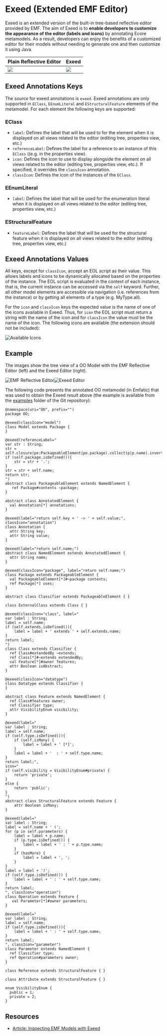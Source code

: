 # Exeed (Extended EMF Editor)

Exeed is an extended version of the built-in tree-based reflective editor provided by EMF. The aim of Exeed is to **enable developers to customize the appearance of the editor (labels and icons)** by annotating Ecore metamodels. As a result, developers can enjoy the benefits of a customized editor for their models without needing to generate one and then customize it using Java.

| Plain Reflective Editor | Exeed             |
| ----------------------- | -----             |
| ![](normaltree.png)     |![](exeedtree.png)|

## Exeed Annotations Keys
The *source* for exeed annotations is `exeed`. Exeed annotations are only supported in `EClass`, `EEnumLiteral` and `EStructuralFeature` elements of the metamodel. For each element the following keys are supported:

### EClass
* `label`: Defines the label that will be used to for the element when it is displayed on all views related to the editor (editing tree, properties view, etc.)
* `referenceLabel`: Defines the label for a reference to an instance of this `EClass` ((e.g. in the properties view).
* `icon`: Defines the icon to use to display alongside the element on all views related to the editor (editing tree, properties view, etc.). If specified, it overrides the `classIcon` annotation.
* `classIcon`: Defines the icon of the instances of the `EClass`.

### EEnumLiteral
* `label`: Defines the label that will be used for the enumeration literal when it is displayed on all views related to the editor (editing tree, properties view, etc.)

### EStructuralFeature
* `featureLabel`: Defines the label that will be used for the structural feature when it is displayed on all views related to the editor (editing tree, properties view, etc.)

## Exeed Annotations Values
All keys, except for `classIcon`, accept an EOL script as their value. This allows labels and icons to be dynamically allocated based on the properties of the instance. The EOL script is evaluated in the context of each instance, that is, the current instance can be accessed via the `self` keyword. Further, all other model elements are accessible via navigation (i.e. references from the instance) or by getting all elements of a type (e.g. MyType.all). 

For the `icon` and `classIcon` keys the expected value is the name of one of the icons available in Exeed. Thus, for `icon` the EOL script must return a string with the name of the icon and for `classIcon` the value must be the name of the icon. The following icons are available (the extension should not be included):

![Available Icons](icons.png)

## Example
The images show the tree view of a OO Model with the EMF Reflective Editor (left) and the Exeed Editor (right).

![EMF Reflective Editor](normaltree.png)![Exeed Editor](exeedtree.png)

The following code presents the annotated OO metamodel (in Emfatic) that was used to obtain the Exeed result above (the example is available from the [examples](https://github.com/eclipse-epsilon/epsilon/tree/main/examples/org.eclipse.epsilon.examples.exeedoo) folder of the Git repository):

```emf
@namespace(uri="OO", prefix="")
package OO;

@exeed(classIcon="model")
class Model extends Package {
}

@exeed(referenceLabel="
var str : String;
str = self.closure(pe:PackageableElement|pe.package).collect(p|p.name).invert().concat('.');
if (self.package.isDefined()){
	str = str + '.';
}
str = str + self.name;
return str;
")
abstract class PackageableElement extends NamedElement {
   ref Package#contents ~package;
}

abstract class AnnotatedElement {
  val Annotation[*] annotations;
}

@exeed(label="return self.key + ' -> ' + self.value;", classIcon="annotation")
class Annotation {
  attr String key;
  attr String value;
}

@exeed(label="return self.name;")
abstract class NamedElement extends AnnotatedElement {
  attr String name;
}

@exeed(classIcon="package", label="return self.name;")
class Package extends PackageableElement {
  val PackageableElement[*]#~package contents;
  ref Package[*] uses;
}

abstract class Classifier extends PackageableElement { }

class ExternalClass extends Class { }

@exeed(classIcon="class", label="
var label : String;
label = self.name;
if (self.extends.isDefined()){
	label = label + ' extends ' + self.extends.name;
}
return label;
")
class Class extends Classifier {
  ref Class#extendedBy ~extends;
  ref Class[*]#~extends extendedBy;
  val Feature[*]#owner features;
  attr Boolean isAbstract;
}

@exeed(classIcon="datatype")
class Datatype extends Classifier {
}

abstract class Feature extends NamedElement {
  ref Class#features owner;
  ref Classifier type;
  attr VisibilityEnum visibility;
}

@exeed(label="
var label : String;
label = self.name;
if (self.type.isDefined()){
	if (self.isMany) {
		label = label + ' [*]';
	}
	label = label + '  : ' + self.type.name;
}
return label;", 
icon="
if (self.visibility = VisibilityEnum#private) {
	return 'private';
}
else {
	return 'public';
}
")
abstract class StructuralFeature extends Feature {
    attr Boolean isMany;
}

@exeed(label="
var label : String;
label = self.name + ' (';
for (p in self.parameters) {
	label = label + p.name;
	if (p.type.isDefined()) {
		label = label + ' : ' + p.type.name;
	}
	if (hasMore) {
		label = label + ', ';
	}
}
label = label + ')';
if (self.type.isDefined()) {
	label = label + ' : ' + self.type.name;
}
return label;
", classIcon="operation")
class Operation extends Feature {
   val Parameter[*]#owner parameters;
}

@exeed(label="
var label : String;
label = self.name;
if (self.type.isDefined()){
	label = label + ' : ' + self.type.name;
}
return label;
", classIcon="parameter")
class Parameter extends NamedElement {
  ref Classifier type;
  ref Operation#parameters owner;
}

class Reference extends StructuralFeature { }

class Attribute extends StructuralFeature { }

enum VisibilityEnum {
  public = 1;
  private = 2;
}

```

## Resources
- [Article: Inspecting EMF Models with Exeed](../articles/inspect-models-exeed)